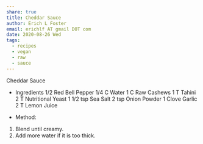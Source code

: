 ```yaml
---
share: true
title: Cheddar Sauce
author: Erich L Foster
email: erichlf AT gmail DOT com
date: 2020-08-26 Wed
tags:
  - recipes
  - vegan
  - raw
  - sauce
---
```

Cheddar Sauce
* Ingredients
1/2 Red Bell Pepper
1/4 C Water
1 C Raw Cashews
1 T Tahini
2 T Nutritional Yeast
1 1/2 tsp Sea Salt
2 tsp Onion Powder
1 Clove Garlic
2 T Lemon Juice

* Method:
1. Blend until creamy.
2. Add more water if it is too thick.
